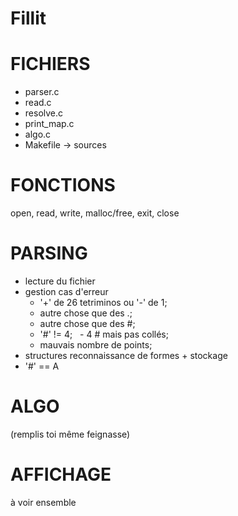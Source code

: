 # Fillit

# FICHIERS 

- parser.c
- read.c
- resolve.c
- print_map.c
- algo.c
- Makefile -> sources


# FONCTIONS

open, read, write, malloc/free, exit, close


# PARSING 

- lecture du fichier
- gestion cas d'erreur
    - '+' de 26 tetriminos ou '-' de 1;
    - autre chose que des .;
    - autre chose que des #;
    - '#' != 4;
    - 4 # mais pas collés;
    - mauvais nombre de points;
- structures reconnaissance de formes + stockage
- '#' == A

# ALGO

(remplis toi même feignasse)

# AFFICHAGE

à voir ensemble
